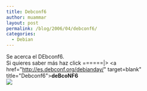 ```yaml
---
title: Debconf6
author: muammar
layout: post
permalink: /blog/2006/04/debconf6/
categories:
  - Debian
---
```

Se acerca el DEbconf6.  
Si quieres saber más haz click ======|> <a href="http://es.debconf.org/debianday/" target=blank" title="Debconf6">**deBcoNF6**</a>  
![][1]

 [1]: http://es.debconf.org/debianday/promote/dd_banner300x250.jpg